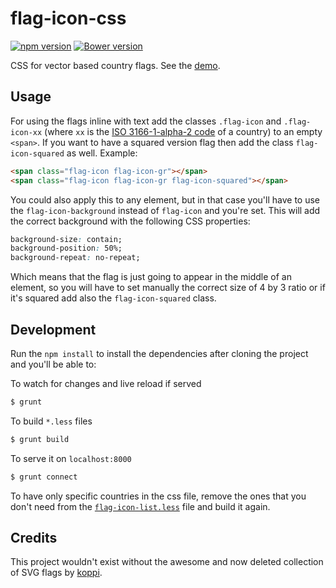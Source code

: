 flag-icon-css
=============
[![npm version](https://badge.fury.io/js/flag-icon-css.svg)](https://badge.fury.io/js/flag-icon-css)
[![Bower version](https://badge.fury.io/bo/flag-icon-css.svg)](https://badge.fury.io/bo/flag-icon-css)

CSS for vector based country flags. See the
[demo](http://lipis.github.io/flag-icon-css/).

Usage
-----

For using the flags inline with text add the classes `.flag-icon` and
`.flag-icon-xx` (where `xx` is the
[ISO 3166-1-alpha-2 code](http://www.iso.org/iso/country_names_and_code_elements)
of a country) to an empty `<span>`. If you want to have a squared version flag
then add the class `flag-icon-squared` as well. Example:

```html
<span class="flag-icon flag-icon-gr"></span>
<span class="flag-icon flag-icon-gr flag-icon-squared"></span>
```

You could also apply this to any element, but in that case you'll have to use the
`flag-icon-background` instead of `flag-icon` and you're set. This will add the
correct background with the following CSS properties:

```css
background-size: contain;
background-position: 50%;
background-repeat: no-repeat;
```

Which means that the flag is just going to appear in the middle of an element, so
you will have to set manually the correct size of 4 by 3 ratio or if it's squared
add also the `flag-icon-squared` class.

Development
-----------

Run the `npm install` to install the dependencies after cloning the project and
you'll be able to:

To watch for changes and live reload if served

```bash
$ grunt
```

To build `*.less` files

```bash
$ grunt build
```

To serve it on `localhost:8000`

```bash
$ grunt connect
```

To have only specific countries in the css file, remove the ones that you don't
need from the
[`flag-icon-list.less`](https://github.com/lipis/flag-icon-css/blob/master/less/flag-icon-list.less)
file and build it again.

Credits
-------

This project wouldn't exist without the awesome and now deleted collection of
SVG flags by [koppi](https://github.com/koppi).
